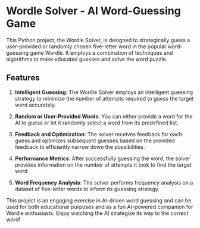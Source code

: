 # Wordle Solver - AI Word-Guessing Game

This Python project, the Wordle Solver, is designed to strategically guess a user-provided or randomly chosen five-letter word in the popular word-guessing game Wordle. It employs a combination of techniques and algorithms to make educated guesses and solve the word puzzle.

## Features

1. **Intelligent Guessing**: The Wordle Solver employs an intelligent guessing strategy to minimize the number of attempts required to guess the target word accurately.

2. **Random or User-Provided Words**: You can either provide a word for the AI to guess or let it randomly select a word from its predefined list.

3. **Feedback and Optimization**: The solver receives feedback for each guess and optimizes subsequent guesses based on the provided feedback to efficiently narrow down the possibilities.

4. **Performance Metrics**: After successfully guessing the word, the solver provides information on the number of attempts it took to find the target word.

5. **Word Frequency Analysis**: The solver performs frequency analysis on a dataset of five-letter words to inform its guessing strategy.

This project is an engaging exercise in AI-driven word guessing and can be used for both educational purposes and as a fun AI-powered companion for Wordle enthusiasts. Enjoy watching the AI strategize its way to the correct word!
